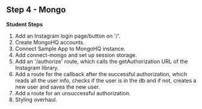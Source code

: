 ## Step 4 - Mongo

__Student Steps__

1. Add an Instagram login page/button on '/'.
2. Create MongoHQ accounts.
3. Connect Sample App to MongoHQ instance.
4. Add connect-mongo and set up session storage.
5. Add an '/authorize' route, which calls the getAuthorization URL of the Instagram library.
6. Add a route for the callback after the successful authorization, which reads all the user info, checks if the user is in the db and if not, creates a new user and saves the new user.
7. Add a route for an unsuccessful authorization.
8. Styling overhaul. 
